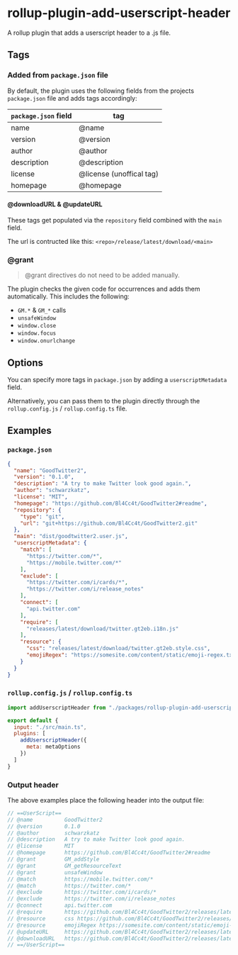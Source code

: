 # rollup-plugin-add-userscript-header

A rollup plugin that adds a userscript header to a .js file.

## Tags

### Added from `package.json` file
By default, the plugin uses the following fields from the projects `package.json` file and adds tags accordingly:

`package.json` field  | tag
----------------------|----
name                  | @name
version               | @version
author                | @author
description           | @description
license               | @license (unoffical tag)
homepage              | @homepage

#### @downloadURL & @updateURL
These tags get populated via the `repository` field combined with the `main` field.

The url is contructed like this: `<repo>/release/latest/download/<main>`

### @grant
> @grant directives do not need to be added manually.

The plugin checks the given code for occurrences and adds them automatically.
This includes the following:
- `GM.*` & `GM_*` calls
- `unsafeWindow`
- `window.close`
- `window.focus`
- `window.onurlchange`


## Options
You can specify more tags in `package.json` by adding a `userscriptMetadata` field.

Alternatively, you can pass them to the plugin directly through the `rollup.config.js` / `rollup.config.ts` file.


## Examples

### `package.json`
```json
{
  "name": "GoodTwitter2",
  "version": "0.1.0",
  "description": "A try to make Twitter look good again.",
  "author": "schwarzkatz",
  "license": "MIT",
  "homepage": "https://github.com/Bl4Cc4t/GoodTwitter2#readme",
  "repository": {
    "type": "git",
    "url": "git+https://github.com/Bl4Cc4t/GoodTwitter2.git"
  },
  "main": "dist/goodtwitter2.user.js",
  "userscriptMetadata": {
    "match": [
      "https://twitter.com/*",
      "https://mobile.twitter.com/*"
    ],
    "exclude": [
      "https://twitter.com/i/cards/*",
      "https://twitter.com/i/release_notes"
    ],
    "connect": [
      "api.twitter.com"
    ],
    "require": [
      "releases/latest/download/twitter.gt2eb.i18n.js"
    ],
    "resource": {
      "css": "releases/latest/download/twitter.gt2eb.style.css",
      "emojiRegex": "https://somesite.com/content/static/emoji-regex.txt"
    }
  }
}
```

### `rollup.config.js` / `rollup.config.ts`
```js
import addUserscriptHeader from "./packages/rollup-plugin-add-userscript-header"

export default {
  input: "./src/main.ts",
  plugins: [
    addUserscriptHeader({
      meta: metaOptions
    })
  ]
}
```

### Output header
The above examples place the following header into the output file:

```js
// ==UserScript==
// @name          GoodTwitter2
// @version       0.1.0
// @author        schwarzkatz
// @description   A try to make Twitter look good again.
// @license       MIT
// @homepage      https://github.com/Bl4Cc4t/GoodTwitter2#readme
// @grant         GM_addStyle
// @grant         GM_getResourceText
// @grant         unsafeWindow
// @match         https://mobile.twitter.com/*
// @match         https://twitter.com/*
// @exclude       https://twitter.com/i/cards/*
// @exclude       https://twitter.com/i/release_notes
// @connect       api.twitter.com
// @require       https://github.com/Bl4Cc4t/GoodTwitter2/releases/latest/download/twitter.gt2eb.i18n.js
// @resource      css https://github.com/Bl4Cc4t/GoodTwitter2/releases/latest/download/twitter.gt2eb.style.css
// @resource      emojiRegex https://somesite.com/content/static/emoji-regex.txt
// @updateURL     https://github.com/Bl4Cc4t/GoodTwitter2/releases/latest/download/dist/goodtwitter2.user.js
// @downloadURL   https://github.com/Bl4Cc4t/GoodTwitter2/releases/latest/download/dist/goodtwitter2.user.js
// ==/UserScript==
```
